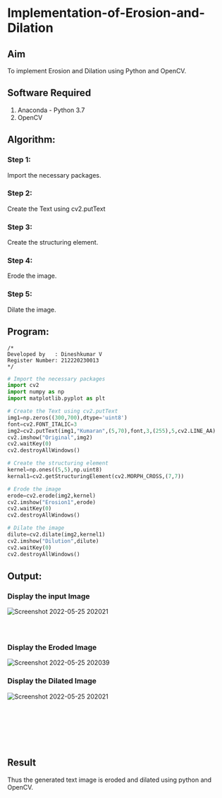 # Implementation-of-Erosion-and-Dilation
## Aim
To implement Erosion and Dilation using Python and OpenCV.

## Software Required
1. Anaconda - Python 3.7
2. OpenCV

## Algorithm:
### Step 1:
Import the necessary packages.
### Step 2:
Create the Text using cv2.putText
### Step 3:
Create the structuring element.
### Step 4:
Erode the image.
### Step 5:
Dilate the image.
 
## Program:
```
/*
Developed by   : Dineshkumar V
Register Number: 212220230013
*/
```
``` Python
# Import the necessary packages
import cv2
import numpy as np
import matplotlib.pyplot as plt

# Create the Text using cv2.putText
img1=np.zeros((300,700),dtype='uint8')
font=cv2.FONT_ITALIC=3
img2=cv2.putText(img1,"Kumaran",(5,70),font,3,(255),5,cv2.LINE_AA)
cv2.imshow("Original",img2)
cv2.waitKey(0)
cv2.destroyAllWindows()

# Create the structuring element
kernel=np.ones((5,5),np.uint8)
kernal1=cv2.getStructuringElement(cv2.MORPH_CROSS,(7,7))

# Erode the image
erode=cv2.erode(img2,kernel)
cv2.imshow("Erosion1",erode)
cv2.waitKey(0)
cv2.destroyAllWindows()

# Dilate the image
dilute=cv2.dilate(img2,kernel1)
cv2.imshow("Dilution",dilute)
cv2.waitKey(0)
cv2.destroyAllWindows()
```

## Output:

### Display the input Image

![Screenshot 2022-05-25 202021](https://user-images.githubusercontent.com/75235789/170292309-4bd3ae7a-8bd6-418c-b966-4d9828d16be9.jpg)


### <br><br>Display the Eroded Image
![Screenshot 2022-05-25 202039](https://user-images.githubusercontent.com/75235789/170292354-4d359ef2-ef83-4945-9763-7a1b41c825b0.jpg)


### Display the Dilated Image
![Screenshot 2022-05-25 202021](https://user-images.githubusercontent.com/75235789/170292370-55970f22-b007-4ce7-8691-faa506c46b52.jpg)

## <br><br><br><br>Result
Thus the generated text image is eroded and dilated using python and OpenCV.
